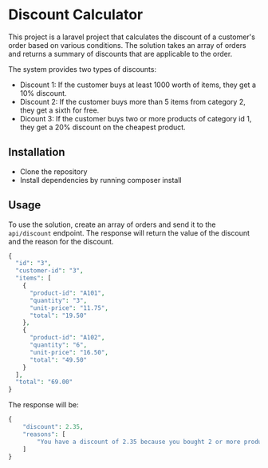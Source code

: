 # Discount Calculator
This project is a laravel project that calculates the discount of a customer's order based on various conditions. The solution takes an array of orders and returns a summary of discounts that are applicable to the order. 

The system provides two types of discounts:

- Discount 1: If the customer buys at least 1000 worth of items, they get a 10% discount.
- Discount 2: If the customer buys more than 5 items from category 2, they get a sixth for free.
- Dicount 3: If the customer buys two or more products of category id 1, they get a 20% discount on the cheapest product.

## Installation
- Clone the repository
- Install dependencies by running composer install

## Usage
To use the solution, create an array of orders and send it to the `api/discount` endpoint. The response will return the value of the discount and the reason for the discount.

```php  
{
  "id": "3",
  "customer-id": "3",
  "items": [
    {
      "product-id": "A101",
      "quantity": "3",
      "unit-price": "11.75",
      "total": "19.50"
    },
    {
      "product-id": "A102",
      "quantity": "6",
      "unit-price": "16.50",
      "total": "49.50"
    }
  ],
  "total": "69.00"
}
```
The response will be:
```php
{
    "discount": 2.35,
    "reasons": [
        "You have a discount of 2.35 because you bought 2 or more products from category 1"
    ]
}
```
